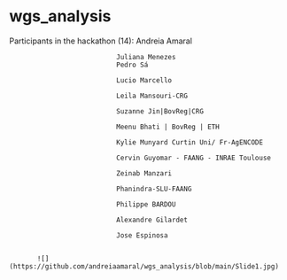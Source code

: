 # wgs_analysis

Participants in the hackathon (14): Andreia Amaral

                               Juliana Menezes
                               Pedro Sá
                               
                               Lucio Marcello 
                               
                               Leila Mansouri-CRG
                               
                               Suzanne Jin|BovReg|CRG
                               
                               Meenu Bhati | BovReg | ETH
                               
                               Kylie Munyard Curtin Uni/ Fr-AgENCODE
                               
                               Cervin Guyomar - FAANG - INRAE Toulouse
                               
                               Zeinab Manzari 
                               
                               Phanindra-SLU-FAANG
                               
                               Philippe BARDOU
                               
                               Alexandre Gilardet 
                               
                               Jose Espinosa
                              
                               
           ![](https://github.com/andreiaamaral/wgs_analysis/blob/main/Slide1.jpg)
                                         
                               
                               
